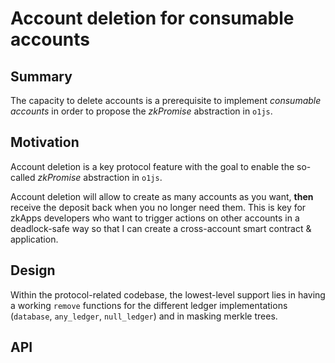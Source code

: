 # Account deletion for consumable accounts

## Summary

The capacity to delete accounts is a prerequisite to implement *consumable
accounts* in order to propose the *zkPromise* abstraction in `o1js`.

## Motivation ##

Account deletion is a key protocol feature with the goal to enable the so-called
*zkPromise* abstraction in `o1js`.

Account deletion will allow to create as many accounts as you want, **then**
receive the deposit back when you no longer need them. This is key for zkApps
developers who want to trigger actions on other accounts in a deadlock-safe way
so that I can create a cross-account smart contract & application.

## Design

Within the protocol-related codebase, the lowest-level support lies in having a
working `remove` functions for the different ledger implementations (`database`,
`any_ledger`, `null_ledger`) and in masking merkle trees.

## API
